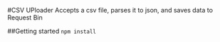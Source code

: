 #CSV UPloader
Accepts a csv file, parses it to json, and saves data to Request Bin

##Getting started
`npm install`

